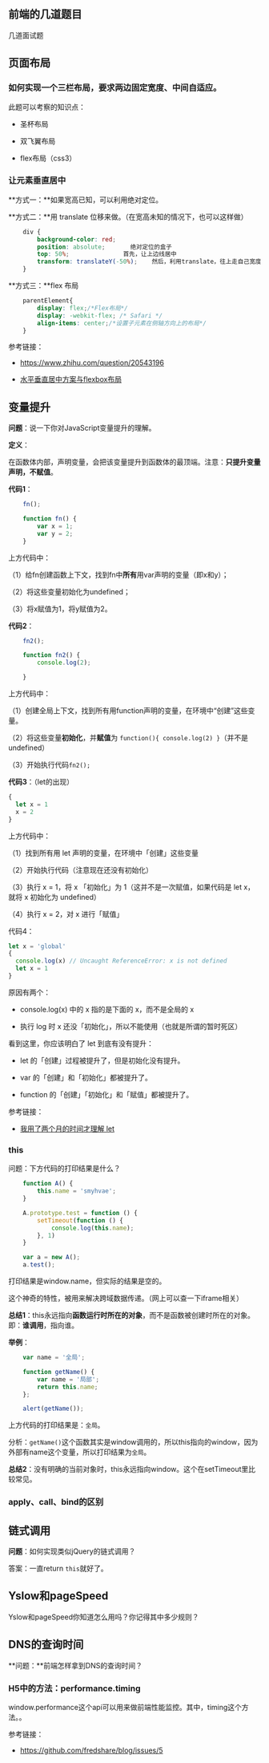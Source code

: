 ## 前端的几道题目


几道面试题

## 页面布局

### 如何实现一个三栏布局，要求两边固定宽度、中间自适应。

此题可以考察的知识点：

- 圣杯布局

- 双飞翼布局

- flex布局（css3）


### 让元素垂直居中

**方式一：**如果宽高已知，可以利用绝对定位。

**方式二：**用 translate 位移来做。（在宽高未知的情况下，也可以这样做）

```css
    div {
        background-color: red;
        position: absolute;       绝对定位的盒子
        top: 50%;               首先，让上边线居中
        transform: translateY(-50%);    然后，利用translate，往上走自己宽度的一半【推荐写法】
    }
```


**方式三：**flex 布局

```css
    parentElement{
        display: flex;/*Flex布局*/
        display: -webkit-flex; /* Safari */
        align-items: center;/*设置子元素在侧轴方向上的布局*/
    }
```


参考链接：

- <https://www.zhihu.com/question/20543196>

- [水平垂直居中方案与flexbox布局](https://www.cnblogs.com/coco1s/p/4444383.html)




## 变量提升


**问题**：说一下你对JavaScript变量提升的理解。

**定义**：

在函数体内部，声明变量，会把该变量提升到函数体的最顶端。注意：**只提升变量声明，不赋值**。

**代码1**：

```javascript
    fn();

    function fn() {
        var x = 1;
        var y = 2;
    }
```


上方代码中：

（1）给fn创建函数上下文，找到fn中**所有**用var声明的变量（即x和y）；

（2）将这些变量初始化为undefined；

（3）将x赋值为1，将y赋值为2。


**代码2**：


```javascript
    fn2();

    function fn2() {
        console.log(2);

    }
```


上方代码中：

（1）创建全局上下文，找到所有用function声明的变量，在环境中“创建”这些变量。

（2）将这些变量**初始化**，并**赋值**为 `function(){ console.log(2) }`（并不是undefined）

（3）开始执行代码`fn2();`

**代码3**：（let的出现）

```javascript
{
  let x = 1
  x = 2
}
```


上方代码中：

（1）找到所有用 let 声明的变量，在环境中「创建」这些变量

（2）开始执行代码（注意现在还没有初始化）

（3）执行 x = 1，将 x 「初始化」为 1（这并不是一次赋值，如果代码是 let x，就将 x 初始化为 undefined）

（4）执行 x = 2，对 x 进行「赋值」



代码4：

```javascript
let x = 'global'
{
  console.log(x) // Uncaught ReferenceError: x is not defined
  let x = 1
}
```

原因有两个：

- console.log(x) 中的 x 指的是下面的 x，而不是全局的 x

- 执行 log 时 x 还没「初始化」，所以不能使用（也就是所谓的暂时死区）

看到这里，你应该明白了 let 到底有没有提升：

- let 的「创建」过程被提升了，但是初始化没有提升。

- var 的「创建」和「初始化」都被提升了。

- function 的「创建」「初始化」和「赋值」都被提升了。


参考链接：

- [我用了两个月的时间才理解 let](https://zhuanlan.zhihu.com/p/28140450)


### this

问题：下方代码的打印结果是什么？

```javascript
    function A() {
        this.name = 'smyhvae';
    }

    A.prototype.test = function () {
        setTimeout(function () {
            console.log(this.name);
        }, 1)
    }

    var a = new A();
    a.test();
```

打印结果是window.name，但实际的结果是空的。

这个神奇的特性，被用来解决跨域数据传递。（网上可以查一下iframe相关）



**总结1**：this永远指向**函数运行时所在的对象**，而不是函数被创建时所在的对象。即：**谁调用**，指向谁。

**举例**：

```javascript
    var name = '全局';

    function getName() {
        var name = '局部';
        return this.name;
    };

    alert(getName());

```

上方代码的打印结果是：`全局`。

分析：`getName()`这个函数其实是window调用的，所以this指向的window，因为外部有name这个变量，所以打印结果为`全局`。


**总结2**：没有明确的当前对象时，this永远指向window。这个在setTimeout里比较常见。



### apply、call、bind的区别





## 链式调用

**问题**：如何实现类似jQuery的链式调用？

答案：一直return `this`就好了。


## Yslow和pageSpeed


Yslow和pageSpeed你知道怎么用吗？你记得其中多少规则？



## DNS的查询时间

**问题：**前端怎样拿到DNS的查询时间？

### H5中的方法：performance.timing

window.performance这个api可以用来做前端性能监控。其中，timing这个方法。。


参考链接：

- <https://github.com/fredshare/blog/issues/5>



